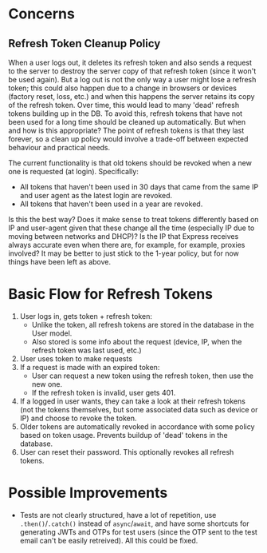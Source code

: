 # Concerns

## Refresh Token Cleanup Policy

When a user logs out, it deletes its refresh token and also sends a request to the server to destroy the server copy of that refresh token (since it won't be used again). But a log out is not the only way a user might lose a refresh token; this could also happen due to a change in browsers or devices (factory reset, loss, etc.) and when this happens the server retains its copy of the refresh token. Over time, this would lead to many 'dead' refresh tokens building up in the DB. To avoid this, refresh tokens that have not been used for a long time should be cleaned up automatically. But when and how is this appropriate? The point of refresh tokens is that they last forever, so a clean up policy would involve a trade-off between expected behaviour and practical needs.

 The current functionality is that old tokens should be revoked when a new one is requested (at login). Specifically:

- All tokens that haven't been used in 30 days that came from the same IP and user agent as the latest login are revoked.
- All tokens that haven't been used in a year are revoked.

Is this the best way? Does it make sense to treat tokens differently based on IP and user-agent given that these change all the time (especially IP due to moving between networks and DHCP)? Is the IP that Express receives always accurate even when there are, for example, for example, proxies involved? It may be better to just stick to the 1-year policy, but for now things have been left as above.

# Basic Flow for Refresh Tokens

1. User logs in, gets token + refresh token:
   - Unlike the token, all refresh tokens are stored in the database in the User model.
   - Also stored is some info about the request (device, IP, when the refresh token was last used, etc.)
2. User uses token to make requests
3. If a request is made with an expired token:
   - User can request a new token using the refresh token, then use the new one.
   - If the refresh token is invalid, user gets 401.
4. If a logged in user wants, they can take a look at their refresh tokens (not the tokens themselves, but some associated data such as device or IP) and choose to revoke the token.
5. Older tokens are automatically revoked in accordance with some policy based on token usage. Prevents buildup of 'dead' tokens in the database.
6. User can reset their password. This optionally revokes all refresh tokens.

# Possible Improvements
- Tests are not clearly structured, have a lot of repetition, use `.then()`/`.catch()` instead of `async`/`await`, and have some shortcuts for generating JWTs and OTPs for test users (since the OTP sent to the test email can't be easily retreived). All this could be fixed.